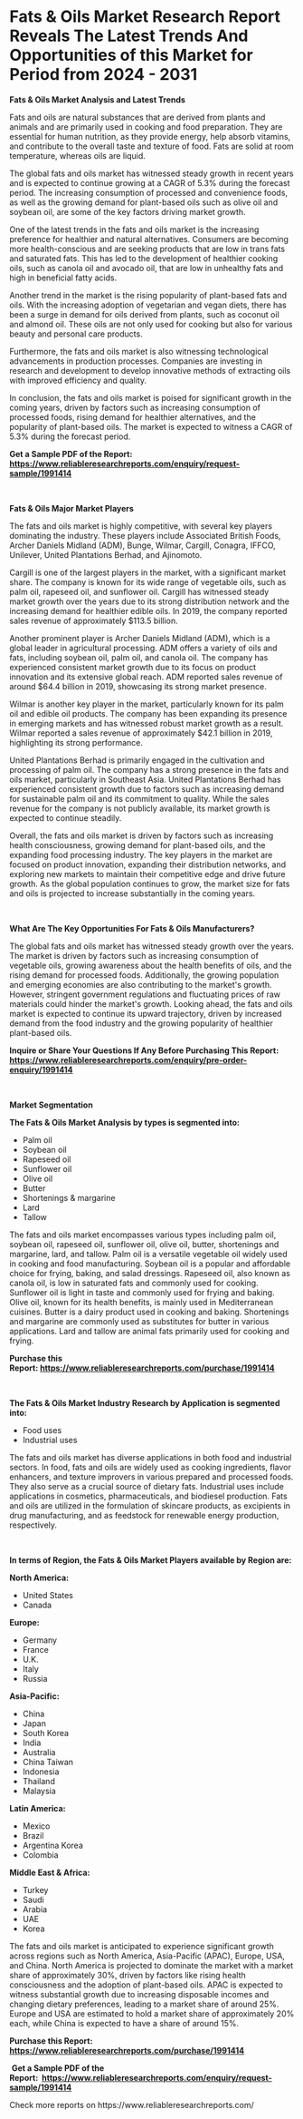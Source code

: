 <p><h1>Fats & Oils Market Research Report Reveals The Latest Trends And Opportunities of this Market for Period from 2024 - 2031</h1></p><p><strong>Fats & Oils Market Analysis and Latest Trends</strong></p>
<p><p>Fats and oils are natural substances that are derived from plants and animals and are primarily used in cooking and food preparation. They are essential for human nutrition, as they provide energy, help absorb vitamins, and contribute to the overall taste and texture of food. Fats are solid at room temperature, whereas oils are liquid.</p><p>The global fats and oils market has witnessed steady growth in recent years and is expected to continue growing at a CAGR of 5.3% during the forecast period. The increasing consumption of processed and convenience foods, as well as the growing demand for plant-based oils such as olive oil and soybean oil, are some of the key factors driving market growth.</p><p>One of the latest trends in the fats and oils market is the increasing preference for healthier and natural alternatives. Consumers are becoming more health-conscious and are seeking products that are low in trans fats and saturated fats. This has led to the development of healthier cooking oils, such as canola oil and avocado oil, that are low in unhealthy fats and high in beneficial fatty acids.</p><p>Another trend in the market is the rising popularity of plant-based fats and oils. With the increasing adoption of vegetarian and vegan diets, there has been a surge in demand for oils derived from plants, such as coconut oil and almond oil. These oils are not only used for cooking but also for various beauty and personal care products.</p><p>Furthermore, the fats and oils market is also witnessing technological advancements in production processes. Companies are investing in research and development to develop innovative methods of extracting oils with improved efficiency and quality.</p><p>In conclusion, the fats and oils market is poised for significant growth in the coming years, driven by factors such as increasing consumption of processed foods, rising demand for healthier alternatives, and the popularity of plant-based oils. The market is expected to witness a CAGR of 5.3% during the forecast period.</p></p>
<p><strong>Get a Sample PDF of the Report:&nbsp; <a href="https://www.reliableresearchreports.com/enquiry/request-sample/1991414">https://www.reliableresearchreports.com/enquiry/request-sample/1991414</a></strong></p>
<p>&nbsp;</p>
<p><strong>Fats & Oils Major Market Players</strong></p>
<p><p>The fats and oils market is highly competitive, with several key players dominating the industry. These players include Associated British Foods, Archer Daniels Midland (ADM), Bunge, Wilmar, Cargill, Conagra, IFFCO, Unilever, United Plantations Berhad, and Ajinomoto.</p><p>Cargill is one of the largest players in the market, with a significant market share. The company is known for its wide range of vegetable oils, such as palm oil, rapeseed oil, and sunflower oil. Cargill has witnessed steady market growth over the years due to its strong distribution network and the increasing demand for healthier edible oils. In 2019, the company reported sales revenue of approximately $113.5 billion.</p><p>Another prominent player is Archer Daniels Midland (ADM), which is a global leader in agricultural processing. ADM offers a variety of oils and fats, including soybean oil, palm oil, and canola oil. The company has experienced consistent market growth due to its focus on product innovation and its extensive global reach. ADM reported sales revenue of around $64.4 billion in 2019, showcasing its strong market presence.</p><p>Wilmar is another key player in the market, particularly known for its palm oil and edible oil products. The company has been expanding its presence in emerging markets and has witnessed robust market growth as a result. Wilmar reported a sales revenue of approximately $42.1 billion in 2019, highlighting its strong performance.</p><p>United Plantations Berhad is primarily engaged in the cultivation and processing of palm oil. The company has a strong presence in the fats and oils market, particularly in Southeast Asia. United Plantations Berhad has experienced consistent growth due to factors such as increasing demand for sustainable palm oil and its commitment to quality. While the sales revenue for the company is not publicly available, its market growth is expected to continue steadily.</p><p>Overall, the fats and oils market is driven by factors such as increasing health consciousness, growing demand for plant-based oils, and the expanding food processing industry. The key players in the market are focused on product innovation, expanding their distribution networks, and exploring new markets to maintain their competitive edge and drive future growth. As the global population continues to grow, the market size for fats and oils is projected to increase substantially in the coming years.</p></p>
<p>&nbsp;</p>
<p><strong>What Are The Key Opportunities For Fats & Oils Manufacturers?</strong></p>
<p><p>The global fats and oils market has witnessed steady growth over the years. The market is driven by factors such as increasing consumption of vegetable oils, growing awareness about the health benefits of oils, and the rising demand for processed foods. Additionally, the growing population and emerging economies are also contributing to the market's growth. However, stringent government regulations and fluctuating prices of raw materials could hinder the market's growth. Looking ahead, the fats and oils market is expected to continue its upward trajectory, driven by increased demand from the food industry and the growing popularity of healthier plant-based oils.</p></p>
<p><strong>Inquire or Share Your Questions If Any Before Purchasing This Report: <a href="https://www.reliableresearchreports.com/enquiry/pre-order-enquiry/1991414">https://www.reliableresearchreports.com/enquiry/pre-order-enquiry/1991414</a></strong></p>
<p>&nbsp;</p>
<p><strong>Market Segmentation</strong></p>
<p><strong>The Fats & Oils Market Analysis by types is segmented into:</strong></p>
<p><ul><li>Palm oil</li><li>Soybean oil</li><li>Rapeseed oil</li><li>Sunflower oil</li><li>Olive oil</li><li>Butter</li><li>Shortenings & margarine</li><li>Lard</li><li>Tallow</li></ul></p>
<p><p>The fats and oils market encompasses various types including palm oil, soybean oil, rapeseed oil, sunflower oil, olive oil, butter, shortenings and margarine, lard, and tallow. Palm oil is a versatile vegetable oil widely used in cooking and food manufacturing. Soybean oil is a popular and affordable choice for frying, baking, and salad dressings. Rapeseed oil, also known as canola oil, is low in saturated fats and commonly used for cooking. Sunflower oil is light in taste and commonly used for frying and baking. Olive oil, known for its health benefits, is mainly used in Mediterranean cuisines. Butter is a dairy product used in cooking and baking. Shortenings and margarine are commonly used as substitutes for butter in various applications. Lard and tallow are animal fats primarily used for cooking and frying.</p></p>
<p><strong>Purchase this Report:&nbsp;<a href="https://www.reliableresearchreports.com/purchase/1991414">https://www.reliableresearchreports.com/purchase/1991414</a></strong></p>
<p>&nbsp;</p>
<p><strong>The Fats & Oils Market Industry Research by Application is segmented into:</strong></p>
<p><ul><li>Food uses</li><li>Industrial uses</li></ul></p>
<p><p>The fats and oils market has diverse applications in both food and industrial sectors. In food, fats and oils are widely used as cooking ingredients, flavor enhancers, and texture improvers in various prepared and processed foods. They also serve as a crucial source of dietary fats. Industrial uses include applications in cosmetics, pharmaceuticals, and biodiesel production. Fats and oils are utilized in the formulation of skincare products, as excipients in drug manufacturing, and as feedstock for renewable energy production, respectively.</p></p>
<p>&nbsp;</p>
<p><strong>In terms of Region, the Fats & Oils Market Players available by Region are:</strong></p>
<p>
    <p> <strong> North America: </strong>
        <ul>
            <li>United States</li>
            <li>Canada</li>
        </ul>
        </p> 
    <p> <strong> Europe: </strong>
        <ul>
            <li>Germany</li>
            <li>France</li>
            <li>U.K.</li>
            <li>Italy</li>
            <li>Russia</li>
        </ul>
        </p> 
    <p> <strong> Asia-Pacific: </strong>
        <ul>
            <li>China</li>
            <li>Japan</li>
            <li>South Korea</li>
            <li>India</li>
            <li>Australia</li>
            <li>China Taiwan</li>
            <li>Indonesia</li>
            <li>Thailand</li>
            <li>Malaysia</li>
        </ul>
        </p> 
    <p> <strong> Latin America: </strong>
        <ul>
            <li>Mexico</li>
            <li>Brazil</li>
            <li>Argentina Korea</li>
            <li>Colombia</li>
        </ul>
        </p> 
    <p> <strong> Middle East & Africa: </strong>
        <ul>
            <li>Turkey</li>
            <li>Saudi</li>
            <li>Arabia</li>
            <li>UAE</li>
            <li>Korea</li>
        </ul>
    </p>
    </p>
<p><p>The fats and oils market is anticipated to experience significant growth across regions such as North America, Asia-Pacific (APAC), Europe, USA, and China. North America is projected to dominate the market with a market share of approximately 30%, driven by factors like rising health consciousness and the adoption of plant-based oils. APAC is expected to witness substantial growth due to increasing disposable incomes and changing dietary preferences, leading to a market share of around 25%. Europe and USA are estimated to hold a market share of approximately 20% each, while China is expected to have a share of around 15%.</p></p>
<p><strong>Purchase this Report: <a href="https://www.reliableresearchreports.com/purchase/1991414">https://www.reliableresearchreports.com/purchase/1991414</a></strong></p>
<p>&nbsp;<strong>Get a Sample PDF of the Report:&nbsp;&nbsp;<a href="https://www.reliableresearchreports.com/enquiry/request-sample/1991414">https://www.reliableresearchreports.com/enquiry/request-sample/1991414</a></strong></p>
<p><strong></strong></p>
<p>Check more reports on https://www.reliableresearchreports.com/</p>